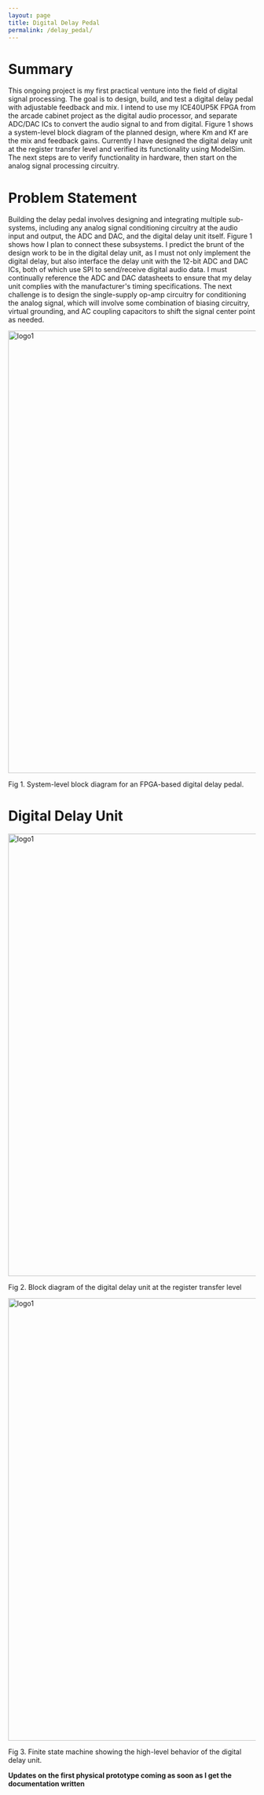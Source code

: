 ```yaml
---
layout: page
title: Digital Delay Pedal
permalink: /delay_pedal/
---
```


# Summary
  This ongoing project is my first practical venture into the field of digital signal processing. The goal is to design, build, and test a digital delay pedal with adjustable feedback and mix. I intend to use my ICE40UP5K FPGA from the arcade cabinet project as the digital audio processor, and separate ADC/DAC ICs to convert the audio signal to and from digital. Figure 1 shows a system-level block diagram of the planned design, where Km and Kf are the mix and feedback gains. Currently I have designed the digital delay unit at the register transfer level and verified its functionality using ModelSim. The next steps are to verify functionality in hardware, then start on the analog signal processing circuitry.

# Problem Statement
  Building the delay pedal involves designing and integrating multiple sub-systems, including any analog signal conditioning circuitry at the audio input and output, the ADC and DAC, and the digital delay unit itself. Figure 1 shows how I plan to connect these subsystems. I predict the brunt of the design work to be in the digital delay unit, as I must not only implement the digital delay, but also interface the delay unit with the 12-bit ADC and DAC ICs, both of which use SPI to send/receive digital audio data. I must continually reference the ADC and DAC datasheets to ensure that my delay unit complies with the manufacturer's timing specifications. The next challenge is to design the single-supply op-amp circuitry for conditioning the analog signal, which will involve some combination of biasing circuitry, virtual grounding, and AC coupling capacitors to shift the signal center point as needed.

<div style="text-align: left">
  <img src="../assets/delay_pedal_block_diagram.png" alt="logo1" width="900" />
</div>

Fig 1. System-level block diagram for an FPGA-based digital delay pedal.

# Digital Delay Unit
<div style="text-align: left">
  <img src="../assets/digital_delay_unit.png" alt="logo1" width="900" />
</div>

Fig 2. Block diagram of the digital delay unit at the register transfer level

<div style="text-align: left">
  <img src="../assets/digital_delay_unit_fsm.png" alt="logo1" width="900" />
</div>

Fig 3. Finite state machine showing the high-level behavior of the digital delay unit.

__Updates on the first physical prototype coming as soon as I get the documentation written__
